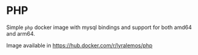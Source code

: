 # PHP

Simple `php` docker image with mysql bindings and support for both amd64 and arm64.

Image available in https://hub.docker.com/r/lyralemos/php